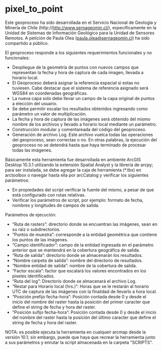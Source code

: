 # pixel_to_point
Este geoproceso ha sido desarrollada en el Servicio Nacional de Geología y Minería de Chile (http://http://www.sernageomin.cl/), específicamente en la Unidad de Sistemas de Información Geológico para la Unidad de Sensores Remotos. A petición de Paula Olea (paula.olea@sernageomin.cl) ha sido compartido a público.

El geoproceso responde a los siguientes requerimientos funcionales y no funcionales:
* Despliegue de la geometría de puntos con nuevos campos que representan la fecha y hora de captura de cada imagen, llevada a horario local.
* El Geoproceso deberá asignar la referencia espacial si estas no tuviesen. Cabe destacar que el sistema de referencia asignado será WGS84 en coordenadas geográficas.
* La nueva capa solo debe llevar un campo de la capa original de puntos a elección del usuario.
* Se debe permitir escalar los resultados obtenidos ingresando como parámetro un valor de multiplicación.
* La fecha y hora de captura de las imágenes será obtenido del mismo nombre  de los archivos y llevado a horario local mediante un parámetro.
* Construcción modular y comentareada del código del geoproceso.
* Generación de archivo Log. Este archivo vuelca todas las operaciones del geoproceso, sean correctas o no. En otras palabras, la ejecución del geoproceso no se detendrá hasta que haya terminado de procesar todas las imágenes.


Básicamente esta herramienta fue desarrollada en ambiente ArcGIS Desktop 10.3.1 utilizando la extensión Spatial Analyst y la librería de arcpy; para ser instalada, se debe agregar la caja de herramienta (*.tbx) en arctoolbox o navegar hasta ella por arcCatalog y verificar los siguientes parámetros:
* En propiedades del script verificar la fuente del mismo, a pesar de que está configurado con rutas relativas.
* Verificar los parámetros de script, por ejemplo: formato de fecha, nombres y longitudes de campos de salida.

Parámetros de ejecución:
* “Ruta de rasters”: directorio donde se encuentran las imágenes, sean en su raíz o subdirectorios.
* “Puntos de muestra”: corresponde a la entidad geométrica que contiene los puntos de las imágenes.
* “Campo identificador”: campo de la entidad ingresada en el parámetro anterior que se mantendrá en la cobertura geográfica de salida.
* “Ruta de salida”: directorio donde se almacenarán los resultados.
* “Nombre carpeta de salida”: nombre del directorio de resultados.
* “Nombre entidad de salida”: nombre de la cobertura de salida.
* “Factor escala”: factor que escalará los valores encontrados en los píxeles identificados.
* “Ruta del log”: Directorio donde se almacenará el archivo Log.
* “Restar para Horario local (hrs.)”: Horas que se le restarán al horario UTC de captura de las imágenes con la finalidad de llevarlo a hora local.
* “Posición prefijo fecha-hora”: Posición contada desde 0 y desde el inicio del nombre del raster hasta la posición del primer caracter que define el string de fecha y hora del raster.
* “Posición sufijo fecha-hora”: Posición contada desde 0 y desde el inicio del nombre del raster hasta la posición del último caracter que define el string de fecha y hora del raster.

NOTA: es posible ejecuta la herramienta en cualqueir arcmap desde la versión 10.1; sin embargo, puede que haya que recrear la herramienta junto a sus parámetros y enrutar la script almacenada en la carpeta "SCRIPTS".
